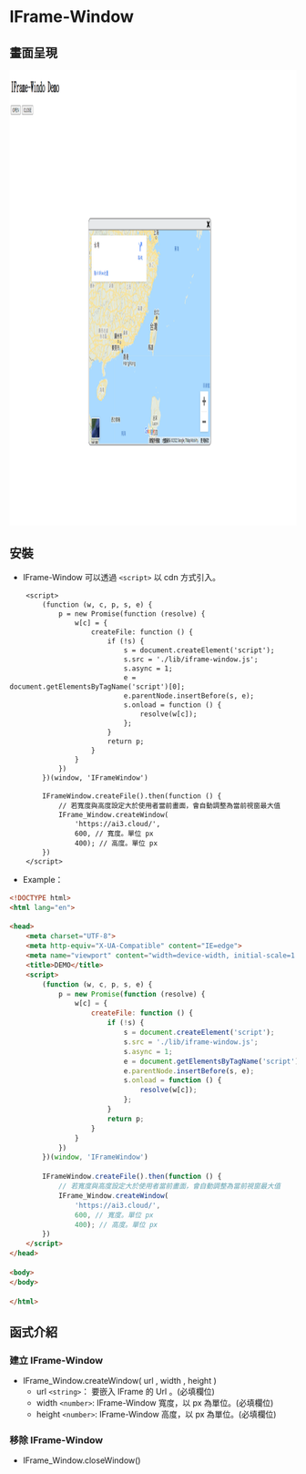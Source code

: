 # IFrame-Window

## 畫面呈現

<img src="./screen-shot.png" style="height:50rem">

## 安裝

- IFrame-Window 可以透過 ```<script>``` 以 cdn 方式引入。

```JS
    <script>
        (function (w, c, p, s, e) {
            p = new Promise(function (resolve) {
                w[c] = {
                    createFile: function () {
                        if (!s) {
                            s = document.createElement('script');
                            s.src = './lib/iframe-window.js';
                            s.async = 1;
                            e = document.getElementsByTagName('script')[0];
                            e.parentNode.insertBefore(s, e);
                            s.onload = function () {
                                resolve(w[c]);
                            };
                        }
                        return p;
                    }
                }
            })
        })(window, 'IFrameWindow')

        IFrameWindow.createFile().then(function () {
            // 若寬度與高度設定大於使用者當前畫面，會自動調整為當前視窗最大值
            IFrame_Window.createWindow(
                'https://ai3.cloud/',
                600, // 寬度。單位 px
                400); // 高度。單位 px
        })
    </script>
```
- Example：

```html
<!DOCTYPE html>
<html lang="en">

<head>
    <meta charset="UTF-8">
    <meta http-equiv="X-UA-Compatible" content="IE=edge">
    <meta name="viewport" content="width=device-width, initial-scale=1.0">
    <title>DEMO</title>
    <script>
        (function (w, c, p, s, e) {
            p = new Promise(function (resolve) {
                w[c] = {
                    createFile: function () {
                        if (!s) {
                            s = document.createElement('script');
                            s.src = './lib/iframe-window.js';
                            s.async = 1;
                            e = document.getElementsByTagName('script')[0];
                            e.parentNode.insertBefore(s, e);
                            s.onload = function () {
                                resolve(w[c]);
                            };
                        }
                        return p;
                    }
                }
            })
        })(window, 'IFrameWindow')

        IFrameWindow.createFile().then(function () {
            // 若寬度與高度設定大於使用者當前畫面，會自動調整為當前視窗最大值
            IFrame_Window.createWindow(
                'https://ai3.cloud/',
                600, // 寬度。單位 px
                400); // 高度。單位 px
        })
    </script>
</head>

<body>
</body>

</html>
```


## 函式介紹

### 建立 IFrame-Window
- IFrame_Window.createWindow( url , width , height )
  - url ```<string>```： 要嵌入 IFrame 的 Url 。(必填欄位)
  - width ```<number>```: IFrame-Window 寬度，以 px 為單位。(必填欄位)
  - height ```<number>```: IFrame-Window 高度，以 px 為單位。(必填欄位)

### 移除 IFrame-Window
- IFrame_Window.closeWindow()
  
